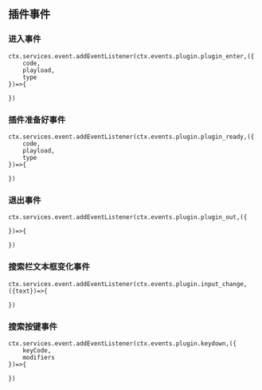 ## 插件事件
### 进入事件
```
ctx.services.event.addEventListener(ctx.events.plugin.plugin_enter,({
    code,
    playload,
    type
})=>{

})
```
### 插件准备好事件
```
ctx.services.event.addEventListener(ctx.events.plugin.plugin_ready,({
    code,
    playload,
    type
})=>{

})
```
### 退出事件
```
ctx.services.event.addEventListener(ctx.events.plugin.plugin_out,({
    
})=>{

})
```

### 搜索栏文本框变化事件
```
ctx.services.event.addEventListener(ctx.events.plugin.input_change,({text})=>{

})
```

### 搜索按键事件
```
ctx.services.event.addEventListener(ctx.events.plugin.keydown,({
    keyCode,
    modifiers
})=>{

})
```

